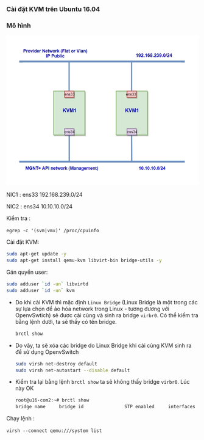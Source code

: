 ### Cài đặt KVM trên Ubuntu 16.04
### Mô hình
<img src="/img/1.jpg">	

NIC1 : ens33 192.168.239.0/24

NIC2 : ens34 10.10.10.0/24

Kiểm tra :

`egrep -c '(svm|vmx)' /proc/cpuinfo`

Cài đặt KVM:

``` sh
sudo apt-get update -y
sudo apt-get install qemu-kvm libvirt-bin bridge-utils -y 
```

Gán quyền user:

``` sh
sudo adduser `id -un` libvirtd
sudo adduser `id -un` kvm
```

- Do khi cài KVM thì mặc định `Linux Bridge` (Linux Bridge là một trong các sự lựa chọn để ảo hóa network trong Linux - tương đương với OpenvSwtich) sẽ được cài cùng và sinh ra bridge `virbr0`. Có thể kiểm tra bằng lệnh dưới, ta sẽ thấy có tên bridge.
	```sh
	brctl show
	```

- Do vây, ta sẽ xóa các bridge do Linux Bridge khi cài cùng KVM sinh ra để sử dụng OpenvSwitch
	```sh
	sudo virsh net-destroy default 
	sudo virsh net-autostart --disable default
	```

- Kiểm tra lại bằng lệnh `brctl show` ta sẽ không thấy bridge `virbr0`. Lúc này OK
	```sh
	root@u16-com2:~# brctl show
	bridge name     bridge id               STP enabled     interfaces
	```
Chạy lệnh : 

`virsh --connect qemu:///system list`
















